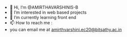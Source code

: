- 👋 Hi, I’m @AMIRTHAVARSHINIS-B
- 👀 I’m interested in web based projects
- 🌱 I’m currently learning front end 
- 📫 How to reach me :
- you can email me  at amirthvarshini.ec20@bitsathy.ac.in

<!---
AMIRTHAVARSHINIS-B/AMIRTHAVARSHINIS-B is a ✨ special ✨ repository because its `README.md` (this file) appears on your GitHub profile.
You can click the Preview link to take a look at your changes.
--->
